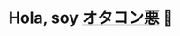 <div align="center">
<h1 align="center">Hola, soy <a href="[https://aristi.dev](https://github.com/StarkTechRepo)">オタコン悪</a> 👋</h1>
</div>
